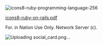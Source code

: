 
![icons8-ruby-programming-language-256](https://github.com/rubymobile/town/assets/158806329/e9f4ec2e-486b-44f2-847f-f78b1b98c7c4)

[icons8-ruby-on-rails.pdf](https://github.com/rubymobile/town/files/14163458/icons8-ruby-on-rails.pdf)

For. in Nation Use Only. Network Server (c).

![Uploading social_card.png…]()

